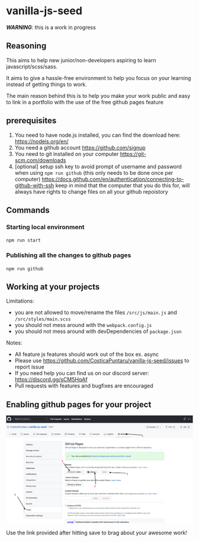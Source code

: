 # vanilla-js-seed
***WARNING***: this is a work in progress
## Reasoning
This aims to help new junior/non-developers aspiring to learn javascript/scss/sass.

It aims to give a hassle-free environment to help you focus on your learning instead of getting things to work.

The main reason behind this is to help you make your work public and easy to link in a portfolio with the use of the free github pages feature 


## prerequisites 
1. You need to have node.js installed, you can find the download here: https://nodejs.org/en/
2. You need a github account https://github.com/signup
3. You need to git installed on your computer https://git-scm.com/downloads
4. [optional] setup ssh key to avoid prompt of username and password when using `npm run github` (this only needs to be done once per computer) https://docs.github.com/en/authentication/connecting-to-github-with-ssh keep in mind that the computer that you do this for, will always have rights to change files on all your github repoistory


## Commands
### Starting local environment
`npm run start`

### Publishing all the changes to github pages
`npm run github`

## Working at your projects
Limitations:
* you are not allowed to move/rename the files `/src/js/main.js` and `/src/styles/main.scss`
* you should not mess around with the `webpack.config.js`
* you should not mess around with devDependencies of `package.json`

Notes:
* All feature js features should work out of the box ex. async 
* Please use https://github.com/CosticaPuntaru/vanilla-js-seed/issues to report issue
* If you need help you can find us on our discord server: https://discord.gg/sCM5HqAf
* Pull requests with features and bugfixes are encouraged 



## Enabling github pages for your project
![alt text](./enable-page.jpg)

Use the link provided after hitting save to brag about your awesome work!

